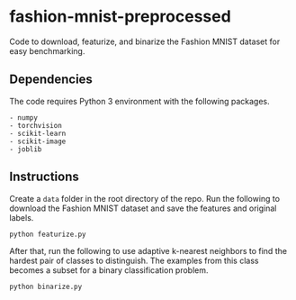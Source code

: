 # fashion-mnist-preprocessed
Code to download, featurize, and binarize the Fashion MNIST dataset for easy benchmarking.

## Dependencies

The code requires Python 3 environment with the following packages.
```
- numpy
- torchvision
- scikit-learn
- scikit-image
- joblib
```

## Instructions

Create a `data` folder in the root directory of the repo. Run the following to download the Fashion MNIST dataset and save the features and original labels.
```
python featurize.py
```
After that, run the following to use adaptive k-nearest neighbors to find the hardest pair of classes to distinguish. The examples from this class becomes a subset for a binary classification problem.
```
python binarize.py
```


